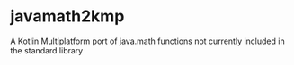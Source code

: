 # javamath2kmp
 A Kotlin Multiplatform port of java.math functions not currently included in the standard library
